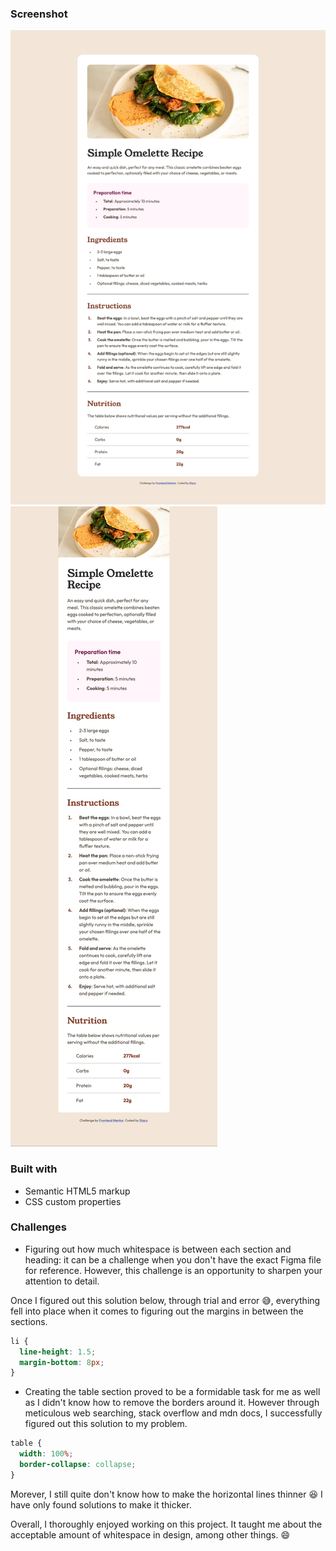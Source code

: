 ### Screenshot

![desktop](/assets/images/screenshot-recipe-desktop.png)
![mobile](/assets/images/screenshot-recipe-mobile.png)

### Built with

- Semantic HTML5 markup
- CSS custom properties

### Challenges

- Figuring out how much whitespace is between each section and heading: it can be a challenge when you don't have the exact Figma file for reference. However, this challenge is an opportunity to sharpen your attention to detail.

Once I figured out this solution below, through trial and error 😅, everything fell into place when it comes to figuring out the margins in between the sections.

```css
li {
  line-height: 1.5;
  margin-bottom: 8px;
}
```

- Creating the table section proved to be a formidable task for me as well as I didn't know how to remove the borders around it. However through meticulous web searching, stack overflow and mdn docs, I successfully figured out this solution to my problem.

```css
table {
  width: 100%;
  border-collapse: collapse;
}
```

Morever, I still quite don't know how to make the horizontal lines thinner 😆 I have only found solutions to make it thicker.

Overall, I thoroughly enjoyed working on this project. It taught me about the acceptable amount of whitespace in design, among other things. 😄
